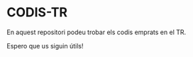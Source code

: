 # CODIS-TR
En aquest repositori podeu trobar els codis emprats en el TR.

Espero que us siguin útils!
